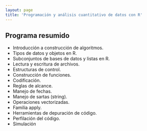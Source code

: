 ```yaml
---
layout: page
title: 'Programación y análisis cuantitativo de datos con R'
---
```


Programa resumido
-----------------

* Introducción a construcción de algoritmos.
* Tipos de datos y objetos en R.
* Subconjuntos de bases de datos y listas en R.
* Lectura y escritura de archivos.
* Estructuras de control.
* Construcción de funciones.
* Codificación.
* Reglas de alcance.
* Manejo de fechas.
* Manejo de sartas (string).
* Operaciones vectorizadas.
* Familia apply.
* Herramientas de depuración de código.
* Perfilación del código.
* Simulación
